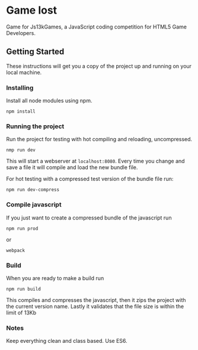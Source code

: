 # Game lost

Game for Js13kGames, a JavaScript coding competition for HTML5 Game Developers.

## Getting Started

These instructions will get you a copy of the project up and running on your local machine.

### Installing

Install all node modules using npm.

```
npm install
```

### Running the project

Run the project for testing with hot compiling and reloading, uncompressed.

```
nmp run dev
```

This will start a webserver at `localhost:8080`.
Every time you change and save a file it will compile and load the new bundle file.

For hot testing with a compressed test version of the bundle file run:

```
npm run dev-compress
```

### Compile javascript

If you just want to create a compressed bundle of the javascript run

```
npm run prod
```

or

```
webpack
```

### Build

When you are ready to make a build run

```
npm run build
```

This compiles and compresses the javascript,
then it zips the project with the current version name.
Lastly it validates that the file size is within the limit of 13Kb

### Notes

Keep everything clean and class based.
Use ES6.
